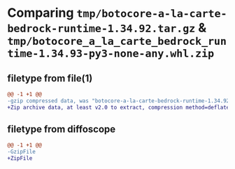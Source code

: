 # Comparing `tmp/botocore-a-la-carte-bedrock-runtime-1.34.92.tar.gz` & `tmp/botocore_a_la_carte_bedrock_runtime-1.34.93-py3-none-any.whl.zip`

## filetype from file(1)

```diff
@@ -1 +1 @@
-gzip compressed data, was "botocore-a-la-carte-bedrock-runtime-1.34.92.tar", last modified: Fri Apr 26 01:01:24 2024, max compression
+Zip archive data, at least v2.0 to extract, compression method=deflate
```

## filetype from diffoscope

```diff
@@ -1 +1 @@
-GzipFile
+ZipFile
```

